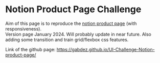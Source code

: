 # Notion Product Page Challenge

Aim of this page is to reproduce the [notion product page](https://www.notion.so/product) (with responsiveness).  
Version page January 2024. Will probably update in near future.
Also adding some transition and train grid/flexbox css features.

Link of the github page: https://gabdez.github.io/UI-Challenge-Notion-product-page/